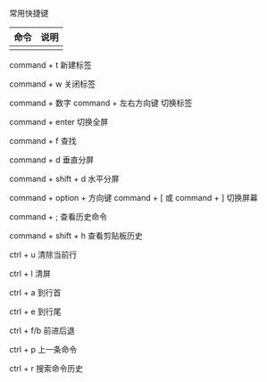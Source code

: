 常用快捷键

| 命令 | 说明 |
| :--- | :--- |
|  |  |

command + t	新建标签

command + w	关闭标签

command + 数字 command + 左右方向键	切换标签

command + enter	切换全屏

command + f	查找

command + d	垂直分屏

command + shift + d	水平分屏

command + option + 方向键 command + \[ 或 command + \]	切换屏幕

command + ;	查看历史命令

command + shift + h	查看剪贴板历史

ctrl + u	清除当前行

ctrl + l	清屏

ctrl + a	到行首

ctrl + e	到行尾

ctrl + f/b	前进后退

ctrl + p	上一条命令

ctrl + r	搜索命令历史

